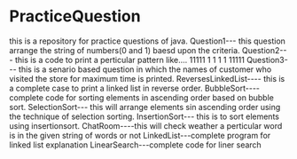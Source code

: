 # PracticeQuestion
this is a repository for practice questions of java.
Question1--- this question arrange the string of numbers(0 and 1) baesd upon the criteria.
Question2--- this is a code to print a perticular pattern like....
                    11111
                    1   1
                    1   1
                    11111
Question3--- this is a senario based  question in which the names of customer who visited the store for maximum time is printed.
ReversesLinkedList---- this is a complete case to print a linked list in reverse order.
BubbleSort---- complete code for sorting elements in ascending order based on bubble sort.
SelectionSort--- this will arrange elements sin ascending order using the technique of selection sorting.
InsertionSort--- this is to sort elements using insertionsort.
ChatRoom----this will check weather a perticular word is in the given string of words or not
LinkedList---complete program for linked list explanation
LinearSearch---complete code for liner search
